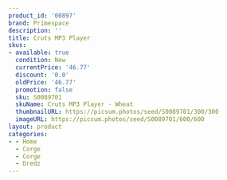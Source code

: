 ```yaml
---
product_id: '00897'
brand: Primespace
description: ''
title: Cruts MP3 Player
skus:
- available: true
  condition: New
  currentPrice: '46.77'
  discount: '0.0'
  oldPrice: '46.77'
  promotion: false
  sku: S0089701
  skuName: Cruts MP3 Player - Wheat
  thumbnailURL: https://picsum.photos/seed/S0089701/300/300
  imageURL: https://picsum.photos/seed/S0089701/600/600
layout: product
categories:
- - Home
  - Corge
  - Corge
  - Dredz
---
```

